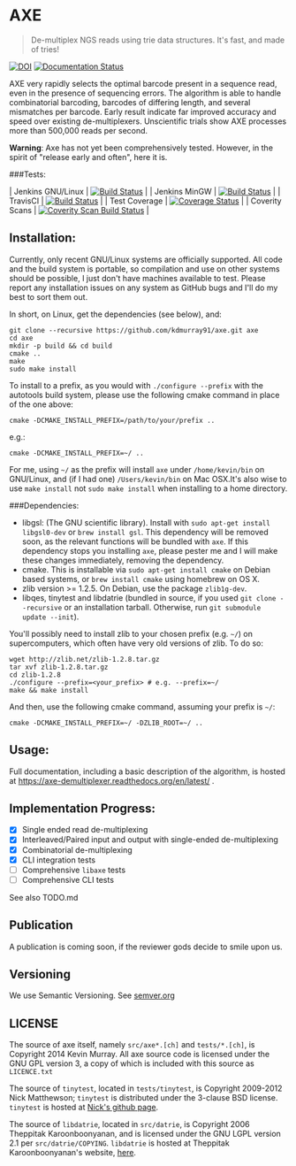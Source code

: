 AXE
===

> De-multiplex NGS reads using trie data structures. It's fast, and made of tries!

[![DOI](https://zenodo.org/badge/6357/kdmurray91/axe.png)](https://zenodo.org/record/12278)
[![Documentation Status](https://readthedocs.org/projects/axe-demultiplexer/badge/?version=latest)](https://readthedocs.org/projects/axe-demultiplexer/?badge=latest)


AXE very rapidly selects the optimal barcode present in a sequence read, even
in the presence of sequencing errors. The algorithm is able to handle
combinatorial barcoding, barcodes of differing length, and several mismatches
per barcode.  Early result indicate far improved accuracy and speed over
existing de-multiplexers. Unscientific trials show AXE processes more than
500,000 reads per second.

**Warning**: Axe has not yet been comprehensively tested. However, in the
spirit of "release early and often", here it is.

###Tests:

| Jenkins GNU/Linux | [![Build Status](http://biojenkins.anu.edu.au/job/axe/badge/icon)](http://biojenkins.anu.edu.au/job/axe/) |
| Jenkins MinGW     | [![Build Status](http://biojenkins.anu.edu.au/job/axe-mingw/badge/icon)](http://biojenkins.anu.edu.au/job/axe-mingw/) |
| TravisCI          | [![Build Status](https://travis-ci.org/kdmurray91/axe.svg?branch=dev)](https://travis-ci.org/kdmurray91/axe) |
| Test Coverage     | [![Coverage Status](https://img.shields.io/coveralls/kdmurray91/axe.svg)](https://coveralls.io/r/kdmurray91/axe?branch=master) |
| Coverity Scans    | [![Coverity Scan Build Status](https://scan.coverity.com/projects/2666/badge.svg)](https://scan.coverity.com/projects/2666) |


Installation:
-------------

Currently, only recent GNU/Linux systems are officially supported. All code and
the build system is portable, so compilation and use on other systems should be
possible, I just don't have machines available to test. Please report any
installation issues on any system as GitHub bugs and I'll do my best to sort
them out.

In short, on Linux, get the dependencies (see below), and:

    git clone --recursive https://github.com/kdmurray91/axe.git axe
    cd axe
    mkdir -p build && cd build
    cmake ..
    make
    sudo make install

To install to a prefix, as you would with `./configure --prefix` with the
autotools build system, please use the following cmake command in place of the
one above:

    cmake -DCMAKE_INSTALL_PREFIX=/path/to/your/prefix ..

e.g.:

    cmake -DCMAKE_INSTALL_PREFIX=~/ ..

For me, using `~/` as the prefix will install `axe` under `/home/kevin/bin` on
GNU/Linux, and (if I had one) `/Users/kevin/bin` on Mac OSX.It's also wise to
use `make install` not `sudo make install` when installing to a home directory.

###Dependencies:

- libgsl: (The GNU scientific library). Install with `sudo apt-get install
  libgsl0-dev` or `brew install gsl`. This dependency will be removed soon, as
  the relevant functions will be bundled with `axe`. If this dependency stops
  you installing `axe`, please pester me and I will make these changes
  immediately, removing the dependency.
- cmake. This is installable via `sudo apt-get install cmake` on Debian based
  systems, or `brew install cmake` using homebrew on OS X.
- zlib version >= 1.2.5. On Debian, use the package `zlib1g-dev`.
- libqes, tinytest and libdatrie (bundled in source, if you used
  `git clone --recursive` or an installation tarball. Otherwise, run
  `git submodule update --init`).

You'll possibly need to install zlib to your chosen prefix (e.g. `~/`) on
supercomputers, which often have very old versions of zlib. To do so:

    wget http://zlib.net/zlib-1.2.8.tar.gz
    tar xvf zlib-1.2.8.tar.gz
    cd zlib-1.2.8
    ./configure --prefix=<your_prefix> # e.g. --prefix=~/
    make && make install

And then, use the following cmake command, assuming your prefix is `~/`:

    cmake -DCMAKE_INSTALL_PREFIX=~/ -DZLIB_ROOT=~/ ..


Usage:
------

Full documentation, including a basic description of the algorithm, is hosted
at https://axe-demultiplexer.readthedocs.org/en/latest/ .


Implementation Progress:
------------------------

 - [x] Single ended read de-multiplexing
 - [x] Interleaved/Paired input and output with single-ended de-multiplexing
 - [x] Combinatorial de-multiplexing
 - [x] CLI integration tests
 - [ ] Comprehensive `libaxe` tests
 - [ ] Comprehensive CLI tests

See also TODO.md


Publication
-----------

A publication is coming soon, if the reviewer gods decide to smile upon us.

Versioning
----------

We use Semantic Versioning. See [semver.org](http://semver.org)

LICENSE
-------

The source of axe itself, namely `src/axe*.[ch]` and `tests/*.[ch]`, is
Copyright 2014 Kevin Murray. All axe source code is licensed under the GNU
GPL version 3, a copy of which is included with this source as `LICENCE.txt`

The source of `tinytest`, located in `tests/tinytest`, is Copyright 2009-2012
Nick Matthewson; `tinytest` is distributed under the 3-clause BSD license.
`tinytest` is hosted at [Nick's github page](https://github.com/nmathewson/tinytest).

The source of `libdatrie`, located in `src/datrie`, is Copyright 2006 Theppitak
Karoonboonyanan, and is licensed under the GNU LGPL version 2.1 per
`src/datrie/COPYING`. `libdatrie` is hosted at Theppitak Karoonboonyanan's
website, [here](http://linux.thai.net/~thep/datrie/datrie.html).
